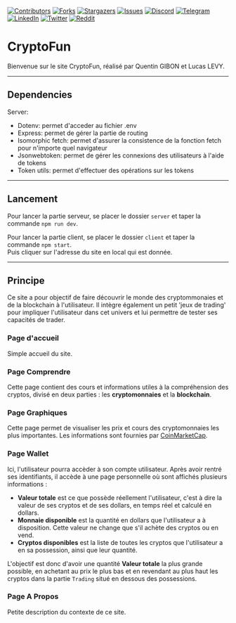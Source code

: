[![Contributors][contributors-shield]][contributors-url]
[![Forks][forks-shield]][forks-url]
[![Stargazers][stars-shield]][stars-url]
[![Issues][issues-shield]][issues-url]
[![Discord][discord-shield]][discord-url]
[![Telegram][telegram-shield]][telegram-url]
[![LinkedIn][linkedin-shield]][linkedin-url]
[![Twitter][twitter-shield]][twitter-url]
[![Reddit][reddit-shield]][reddit-url]

[contributors-shield]: https://img.shields.io/github/contributors/LucasLvy/cryptofun2.svg?style=for-the-badge
[contributors-url]: https://github.com/LucasLvy/cryptofun2/graphs/contributors
[forks-shield]: https://img.shields.io/github/forks/LucasLvy/cryptofun2.svg?style=for-the-badge
[forks-url]: https://github.com/LucasLvy/cryptofun2/network/members
[stars-shield]: https://img.shields.io/github/stars/LucasLvy/cryptofun2.svg?style=for-the-badge
[stars-url]: https://github.com/LucasLvy/cryptofun2/stargazers
[issues-shield]: https://img.shields.io/github/issues/LucasLvy/cryptofun2.svg?style=for-the-badge
[issues-url]: https://github.com/LucasLvy/cryptofun2/issues
[license-shield]: https://img.shields.io/github/license/LucasLvy/cryptofun2.svg?style=for-the-badge
[telegram-url]: https://t.me/smartlinkofficial
[telegram-shield]: https://img.shields.io/badge/-Telegram-black.svg?style=for-the-badge&logo=Telegram&colorB=555
[linkedin-url]: https://www.linkedin.com/company/smartlinkso
[linkedin-shield]: https://img.shields.io/badge/-Linkedin-black.svg?style=for-the-badge&logo=Linkedin
[discord-shield]: https://img.shields.io/badge/-Discord-black.svg?style=for-the-badge&logo=discord
[discord-url]:https://discord.gg/Rut5xxqGWQ
[twitter-shield]: https://img.shields.io/badge/-Twitter-black.svg?style=for-the-badge&logo=twitter
[twitter-url]:https://twitter.com/smartlinkHQ
[reddit-shield]: https://img.shields.io/badge/-reddit-black.svg?style=for-the-badge&logo=reddit
[reddit-url]:https://www.reddit.com/user/Teamsmartlink/

# CryptoFun

Bienvenue sur le site CryptoFun, réalisé par Quentin GIBON et Lucas LEVY.

-----------------
## Dependencies

Server: 
- Dotenv: permet d'acceder au fichier .env
- Express: permet de gérer la partie de routing
- Isomorphic fetch: permet d'assurer la consistence de la fonction fetch pour n'importe quel navigateur
- Jsonwebtoken: permet de gérer les connexions des utilisateurs à l'aide de tokens
- Token utils: permet d'effectuer des opérations sur les tokens

-----------------
## Lancement

Pour lancer la partie serveur, se placer le dossier `server` et taper la commande `npm run dev`.  

Pour lancer la partie client, se placer le dossier `client` et taper la commande `npm start`.  
Puis cliquer sur l'adresse du site en local qui est donnée.

-----------------

## Principe

Ce site a pour objectif de faire découvrir le monde des cryptommonaies et de la blockchain à l'utilisateur. Il intègre également un petit 'jeux de trading' pour impliquer l'utilisateur dans cet univers et lui permettre de tester ses capacités de trader.  

### Page d'accueil

Simple accueil du site.  

### Page Comprendre

Cette page contient des cours et informations utiles à la compréhension des cryptos, divisé en deux parties : les __cryptomonnaies__ et la __blockchain__.  

### Page Graphiques

Cette page permet de visualiser les prix et cours des cryptomonnaies les plus importantes. Les informations sont fournies par [CoinMarketCap](https://coinmarketcap.com/).  

### Page Wallet

Ici, l'utilisateur pourra accèder à son compte utilisateur. Après avoir rentré ses identifiants, il accède à une page personnelle où sont affichés plusieurs informations :

* __Valeur totale__ est ce que possède réellement l'utilisateur, c'est à dire la valeur de ses cryptos et de ses dollars, en temps réel et calculé en dollars.
* __Monnaie disponible__ est la quantité en dollars que l'utilisateur a à disposition. Cette valeur ne change que s'il achète des cryptos ou en vend.
* __Cryptos disponibles__ est la liste de toutes les cryptos que l'utilisateur a en sa possession, ainsi que leur quantité.

L'objectif est donc d'avoir une quantité __Valeur totale__ la plus grande possible, en achetant au prix le plus bas et en revendant au plus haut les cryptos dans la partie `Trading` situé en dessous des possessions.

### Page A Propos

Petite description du contexte de ce site.
